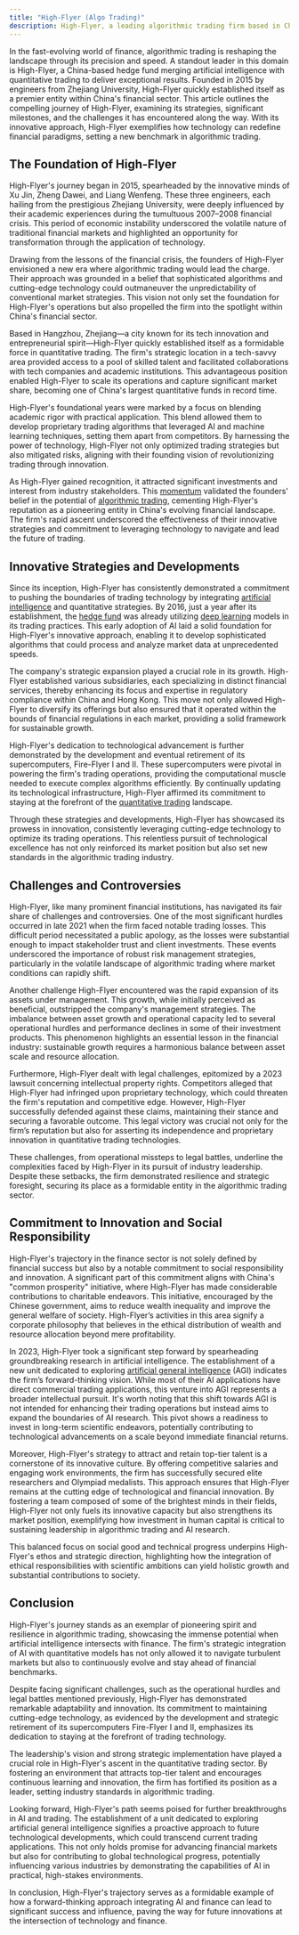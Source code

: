 ```yaml
---
title: "High-Flyer (Algo Trading)"
description: High-Flyer, a leading algorithmic trading firm based in China, combines artificial intelligence and quantitative strategies to redefine the financial landscape. Founded in 2015 by engineers from Zhejiang University, it quickly rose to prominence thanks to its innovative approaches and strategic location in Hangzhou. High-Flyer's commitment to technological advancement and risk management has solidified its reputation in the industry, overcoming various challenges such as trading losses and legal battles. The firm's dedication to social responsibility aligns with China's "common prosperity" initiative, marking its role as a socially conscious and forward-thinking entity in finance.
---
```






In the fast-evolving world of finance, algorithmic trading is reshaping the landscape through its precision and speed. A standout leader in this domain is High-Flyer, a China-based hedge fund merging artificial intelligence with quantitative trading to deliver exceptional results. Founded in 2015 by engineers from Zhejiang University, High-Flyer quickly established itself as a premier entity within China's financial sector. This article outlines the compelling journey of High-Flyer, examining its strategies, significant milestones, and the challenges it has encountered along the way. With its innovative approach, High-Flyer exemplifies how technology can redefine financial paradigms, setting a new benchmark in algorithmic trading.


## The Foundation of High-Flyer

High-Flyer's journey began in 2015, spearheaded by the innovative minds of Xu Jin, Zheng Dawei, and Liang Wenfeng. These three engineers, each hailing from the prestigious Zhejiang University, were deeply influenced by their academic experiences during the tumultuous 2007–2008 financial crisis. This period of economic instability underscored the volatile nature of traditional financial markets and highlighted an opportunity for transformation through the application of technology.

Drawing from the lessons of the financial crisis, the founders of High-Flyer envisioned a new era where algorithmic trading would lead the charge. Their approach was grounded in a belief that sophisticated algorithms and cutting-edge technology could outmaneuver the unpredictability of conventional market strategies. This vision not only set the foundation for High-Flyer's operations but also propelled the firm into the spotlight within China's financial sector.

Based in Hangzhou, Zhejiang—a city known for its tech innovation and entrepreneurial spirit—High-Flyer quickly established itself as a formidable force in quantitative trading. The firm's strategic location in a tech-savvy area provided access to a pool of skilled talent and facilitated collaborations with tech companies and academic institutions. This advantageous position enabled High-Flyer to scale its operations and capture significant market share, becoming one of China's largest quantitative funds in record time.

High-Flyer's foundational years were marked by a focus on blending academic rigor with practical application. This blend allowed them to develop proprietary trading algorithms that leveraged AI and machine learning techniques, setting them apart from competitors. By harnessing the power of technology, High-Flyer not only optimized trading strategies but also mitigated risks, aligning with their founding vision of revolutionizing trading through innovation.

As High-Flyer gained recognition, it attracted significant investments and interest from industry stakeholders. This [momentum](/wiki/momentum) validated the founders' belief in the potential of [algorithmic trading](/wiki/algorithmic-trading), cementing High-Flyer's reputation as a pioneering entity in China's evolving financial landscape. The firm's rapid ascent underscored the effectiveness of their innovative strategies and commitment to leveraging technology to navigate and lead the future of trading.


## Innovative Strategies and Developments

Since its inception, High-Flyer has consistently demonstrated a commitment to pushing the boundaries of trading technology by integrating [artificial intelligence](/wiki/ai-artificial-intelligence) and quantitative strategies. By 2016, just a year after its establishment, the [hedge fund](/wiki/hedge-fund-trading-strategies) was already utilizing [deep learning](/wiki/deep-learning) models in its trading practices. This early adoption of AI laid a solid foundation for High-Flyer's innovative approach, enabling it to develop sophisticated algorithms that could process and analyze market data at unprecedented speeds.

The company's strategic expansion played a crucial role in its growth. High-Flyer established various subsidiaries, each specializing in distinct financial services, thereby enhancing its focus and expertise in regulatory compliance within China and Hong Kong. This move not only allowed High-Flyer to diversify its offerings but also ensured that it operated within the bounds of financial regulations in each market, providing a solid framework for sustainable growth.

High-Flyer's dedication to technological advancement is further demonstrated by the development and eventual retirement of its supercomputers, Fire-Flyer I and II. These supercomputers were pivotal in powering the firm's trading operations, providing the computational muscle needed to execute complex algorithms efficiently. By continually updating its technological infrastructure, High-Flyer affirmed its commitment to staying at the forefront of the [quantitative trading](/wiki/quantitative-trading) landscape.

Through these strategies and developments, High-Flyer has showcased its prowess in innovation, consistently leveraging cutting-edge technology to optimize its trading operations. This relentless pursuit of technological excellence has not only reinforced its market position but also set new standards in the algorithmic trading industry.


## Challenges and Controversies

High-Flyer, like many prominent financial institutions, has navigated its fair share of challenges and controversies. One of the most significant hurdles occurred in late 2021 when the firm faced notable trading losses. This difficult period necessitated a public apology, as the losses were substantial enough to impact stakeholder trust and client investments. These events underscored the importance of robust risk management strategies, particularly in the volatile landscape of algorithmic trading where market conditions can rapidly shift.

Another challenge High-Flyer encountered was the rapid expansion of its assets under management. This growth, while initially perceived as beneficial, outstripped the company's management strategies. The imbalance between asset growth and operational capacity led to several operational hurdles and performance declines in some of their investment products. This phenomenon highlights an essential lesson in the financial industry: sustainable growth requires a harmonious balance between asset scale and resource allocation.

Furthermore, High-Flyer dealt with legal challenges, epitomized by a 2023 lawsuit concerning intellectual property rights. Competitors alleged that High-Flyer had infringed upon proprietary technology, which could threaten the firm's reputation and competitive edge. However, High-Flyer successfully defended against these claims, maintaining their stance and securing a favorable outcome. This legal victory was crucial not only for the firm’s reputation but also for asserting its independence and proprietary innovation in quantitative trading technologies.

These challenges, from operational missteps to legal battles, underline the complexities faced by High-Flyer in its pursuit of industry leadership. Despite these setbacks, the firm demonstrated resilience and strategic foresight, securing its place as a formidable entity in the algorithmic trading sector.


## Commitment to Innovation and Social Responsibility

High-Flyer's trajectory in the finance sector is not solely defined by financial success but also by a notable commitment to social responsibility and innovation. A significant part of this commitment aligns with China's "common prosperity" initiative, where High-Flyer has made considerable contributions to charitable endeavors. This initiative, encouraged by the Chinese government, aims to reduce wealth inequality and improve the general welfare of society. High-Flyer’s activities in this area signify a corporate philosophy that believes in the ethical distribution of wealth and resource allocation beyond mere profitability.

In 2023, High-Flyer took a significant step forward by spearheading groundbreaking research in artificial intelligence. The establishment of a new unit dedicated to exploring [artificial general intelligence](/wiki/agi-artificial-general-intelligence) (AGI) indicates the firm’s forward-thinking vision. While most of their AI applications have direct commercial trading applications, this venture into AGI represents a broader intellectual pursuit. It's worth noting that this shift towards AGI is not intended for enhancing their trading operations but instead aims to expand the boundaries of AI research. This pivot shows a readiness to invest in long-term scientific endeavors, potentially contributing to technological advancements on a scale beyond immediate financial returns.

Moreover, High-Flyer's strategy to attract and retain top-tier talent is a cornerstone of its innovative culture. By offering competitive salaries and engaging work environments, the firm has successfully secured elite researchers and Olympiad medalists. This approach ensures that High-Flyer remains at the cutting edge of technological and financial innovation. By fostering a team composed of some of the brightest minds in their fields, High-Flyer not only fuels its innovative capacity but also strengthens its market position, exemplifying how investment in human capital is critical to sustaining leadership in algorithmic trading and AI research.

This balanced focus on social good and technical progress underpins High-Flyer's ethos and strategic direction, highlighting how the integration of ethical responsibilities with scientific ambitions can yield holistic growth and substantial contributions to society.


## Conclusion

High-Flyer's journey stands as an exemplar of pioneering spirit and resilience in algorithmic trading, showcasing the immense potential when artificial intelligence intersects with finance. The firm's strategic integration of AI with quantitative models has not only allowed it to navigate turbulent markets but also to continuously evolve and stay ahead of financial benchmarks.

Despite facing significant challenges, such as the operational hurdles and legal battles mentioned previously, High-Flyer has demonstrated remarkable adaptability and innovation. Its commitment to maintaining cutting-edge technology, as evidenced by the development and strategic retirement of its supercomputers Fire-Flyer I and II, emphasizes its dedication to staying at the forefront of trading technology.

The leadership's vision and strong strategic implementation have played a crucial role in High-Flyer's ascent in the quantitative trading sector. By fostering an environment that attracts top-tier talent and encourages continuous learning and innovation, the firm has fortified its position as a leader, setting industry standards in algorithmic trading.

Looking forward, High-Flyer's path seems poised for further breakthroughs in AI and trading. The establishment of a unit dedicated to exploring artificial general intelligence signifies a proactive approach to future technological developments, which could transcend current trading applications. This not only holds promise for advancing financial markets but also for contributing to global technological progress, potentially influencing various industries by demonstrating the capabilities of AI in practical, high-stakes environments.

In conclusion, High-Flyer's trajectory serves as a formidable example of how a forward-thinking approach integrating AI and finance can lead to significant success and influence, paving the way for future innovations at the intersection of technology and finance.


